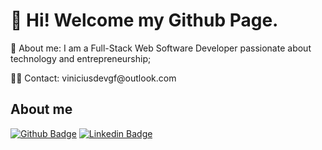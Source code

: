 ### <h1>👋 Hi! Welcome my Github Page.</h1>

<!-- <p> 👀 Sobre mim: Sou um Desenvolvedor de Software Full-Stack Web apaixonado por tecnologia e empreendedorismo;</p> -->
<p> 👀 About me: I am a Full-Stack Web Software Developer passionate about technology and entrepreneurship;</p>

<p> 🐱‍👤 Contact: <span>viniciusdevgf@outlook.com</span></p>

## About me 
[![Github Badge](https://img.shields.io/badge/-Github-000?style=flat-square&logo=Github&logoColor=white&link=https://github.com/Viniciusgfreitas)](https://github.com/Viniciusgfreitas)
[![Linkedin Badge](https://img.shields.io/badge/-LinkedIn-blue?style=flat-square&logo=Linkedin&logoColor=white&link=https://www.linkedin.com/in/vinicius-gon%C3%A7alves-freitas/)](link_do_seu_perfil_no_linkedin)
 
<!--
**Viniciusgfreitas/viniciusgfreitas** is a ✨ _special_ ✨ repository because its `README.md` (this file) appears on your GitHub profile.

Here are some ideas to get you started:
<p> 🧠 Artificial Intelligence and the future!</p>
- 🔭 I’m currently working on ...
- 🌱 I’m currently learning ...
- 👯 I’m looking to collaborate on ...
- 🤔 I’m looking for help with ...
- 💬 Ask me about ...
- 📫 How to reach me: ...
- 😄 Pronouns: ...
- ⚡ Fun fact: ...
-->
